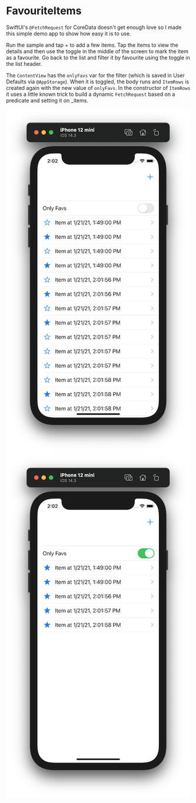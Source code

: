 # FavouriteItems
SwiftUI's `@FetchRequest` for CoreData doesn't get enough love so I made this simple demo app to show how easy it is to use.

Run the sample and tap + to add a few items. Tap the items to view the details and then use the toggle in the middle of the screen to mark the item as a favourite. Go back to the list and filter it by favourite using the toggle in the list header.

The `ContentView` has the `onlyFavs` var for the filter (which is saved in User Defaults via `@AppStorage`). When it is toggled, the body runs and `ItemRows` is created again with the new value of `onlyFavs`. In the constructor of `ItemRows` it uses a little known trick to build a dynamic `FetchRequest` based on a predicate and setting it on _items.

![Screenshot Favs-off](/Screenshots/Favs-off.png)
![Screenshot Favs-on](/Screenshots/Favs-on.png)
